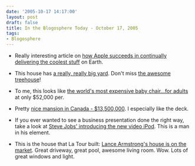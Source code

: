 ```yaml
---
date: '2005-10-17 14:17:00'
layout: post
draft: false
title: In the Blogosphere Today - October 17, 2005
tags:
- Blogosphere
---
```




  * Really interesting article on [how Apple succeeds in continually delivering the coolest stuff](http://www.timecanada.com/story.adp?storyid=005&part=1&area=) on Earth.


  * This house has [a really, really big yard](http://www.savills.co.uk/residentialSearch/fbf5da98-818b-4c45-a8c5-b018a7411760-6-3-3-clickThumbnailSubmit/residentialSearch/propertyDetail.aspx?AlchemyID=340095&pID=103845). Don't miss [the awesome treehouse](http://www.savills.co.uk/residentialSearch/fbf5da98-818b-4c45-a8c5-b018a7411760-6-3-3-clickThumbnailSubmit/residentialSearch/propertyDetail.aspx?AlchemyID=340052&pID=103845)!


  * To me, this looks like [the world's most expensive baby chair...for adults](http://www.asobi.si/isle/view01.html) at only $52,000 per.


  * Pretty [nice mansion in Canada - $13,500,000](http://www.goodalemillergroup.com/listingdetails.asp?id=53). I especially like the deck.


  * If you ever wanted to see a business presentation done the right way, take a look at [Steve Jobs' introducing the new video iPod](http://stream.apple.akadns.net/). This is a man in his element.


  * This is the house that La Tour built: [Lance Armstrong's house is on the market](http://www.cordshomes.com/detailedlisting.php?listingid=63). Great driveway, great pool, awesome living room. Wow. Lots of great windows and light.



